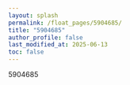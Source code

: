 ```yaml
---
layout: splash
permalink: /float_pages/5904685/
title: "5904685"
author_profile: false
last_modified_at: 2025-06-13
toc: false
---
```

 
5904685
